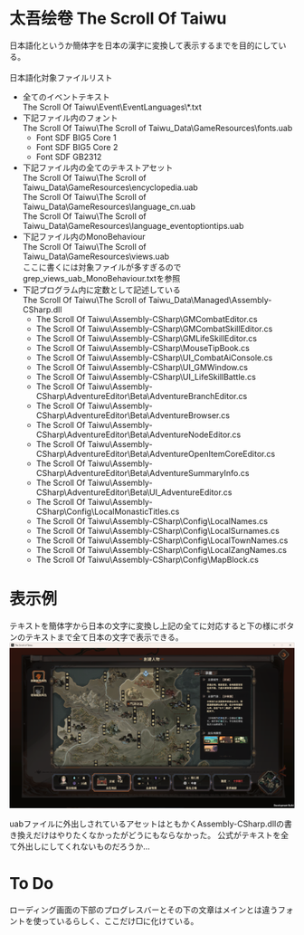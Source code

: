 # 太吾绘卷 The Scroll Of Taiwu
日本語化というか簡体字を日本の漢字に変換して表示するまでを目的にしている。<br>
<br>
日本語化対象ファイルリスト<br>
<ul>
  <li>
    全てのイベントテキスト<br>
    The Scroll Of Taiwu\Event\EventLanguages\*.txt<br>
  </li>
  <li>
    下記ファイル内のフォント<br>
    The Scroll Of Taiwu\The Scroll of Taiwu_Data\GameResources\fonts.uab<br>
    <ul>
      <li>Font SDF BIG5 Core 1</li>
      <li>Font SDF BIG5 Core 2</li>
      <li>Font SDF GB2312</li>
    </ul>
  </li>
  <li>
    下記ファイル内の全てのテキストアセット<br>
    The Scroll Of Taiwu\The Scroll of Taiwu_Data\GameResources\encyclopedia.uab<br>
    The Scroll Of Taiwu\The Scroll of Taiwu_Data\GameResources\language_cn.uab<br>
    The Scroll Of Taiwu\The Scroll of Taiwu_Data\GameResources\language_eventoptiontips.uab<br>
  </li>
  <li>
    下記ファイル内のMonoBehaviour<br>
    The Scroll Of Taiwu\The Scroll of Taiwu_Data\GameResources\views.uab<br>
    ここに書くには対象ファイルが多すぎるのでgrep_views_uab_MonoBehaviour.txtを参照<br>
  <li>
    下記プログラム内に定数として記述している<br>
    The Scroll Of Taiwu\The Scroll of Taiwu_Data\Managed\Assembly-CSharp.dll<br>
    <ul>
      <li>The Scroll Of Taiwu\Assembly-CSharp\GMCombatEditor.cs</li>
      <li>The Scroll Of Taiwu\Assembly-CSharp\GMCombatSkillEditor.cs</li>
      <li>The Scroll Of Taiwu\Assembly-CSharp\GMLifeSkillEditor.cs</li>
      <li>The Scroll Of Taiwu\Assembly-CSharp\MouseTipBook.cs</li>
      <li>The Scroll Of Taiwu\Assembly-CSharp\UI_CombatAiConsole.cs</li>
      <li>The Scroll Of Taiwu\Assembly-CSharp\UI_GMWindow.cs</li>
      <li>The Scroll Of Taiwu\Assembly-CSharp\UI_LifeSkillBattle.cs</li>
      <li>The Scroll Of Taiwu\Assembly-CSharp\AdventureEditor\Beta\AdventureBranchEditor.cs</li>
      <li>The Scroll Of Taiwu\Assembly-CSharp\AdventureEditor\Beta\AdventureBrowser.cs</li>
      <li>The Scroll Of Taiwu\Assembly-CSharp\AdventureEditor\Beta\AdventureNodeEditor.cs</li>
      <li>The Scroll Of Taiwu\Assembly-CSharp\AdventureEditor\Beta\AdventureOpenItemCoreEditor.cs</li>
      <li>The Scroll Of Taiwu\Assembly-CSharp\AdventureEditor\Beta\AdventureSummaryInfo.cs</li>
      <li>The Scroll Of Taiwu\Assembly-CSharp\AdventureEditor\Beta\UI_AdventureEditor.cs</li>
      <li>The Scroll Of Taiwu\Assembly-CSharp\Config\LocalMonasticTitles.cs</li>
      <li>The Scroll Of Taiwu\Assembly-CSharp\Config\LocalNames.cs</li>
      <li>The Scroll Of Taiwu\Assembly-CSharp\Config\LocalSurnames.cs</li>
      <li>The Scroll Of Taiwu\Assembly-CSharp\Config\LocalTownNames.cs</li>
      <li>The Scroll Of Taiwu\Assembly-CSharp\Config\LocalZangNames.cs</li>
      <li>The Scroll Of Taiwu\Assembly-CSharp\Config\MapBlock.cs</li>
    </ul>
  </li>
</ul>

# 表示例
テキストを簡体字から日本の文字に変換し上記の全てに対応すると下の様にボタンのテキストまで全て日本の文字で表示できる。
<img src="./img/jpSample.png">

uabファイルに外出しされているアセットはともかくAssembly-CSharp.dllの書き換えだけはやりたくなかったがどうにもならなかった。
公式がテキストを全て外出しにしてくれないものだろうか…

# To Do
ローディング画面の下部のプログレスバーとその下の文章はメインとは違うフォントを使っているらしく、ここだけ□に化けている。
